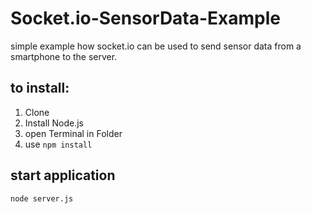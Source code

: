 Socket.io-SensorData-Example
============================

simple example how socket.io can be used to send sensor data from a smartphone to the server.

## to install: 
1. Clone 
2. Install Node.js 
3. open Terminal in Folder
4. use ```npm install```

## start application 
```node server.js```
